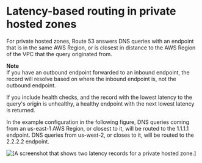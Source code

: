 # Latency\-based routing in private hosted zones<a name="routing-policy-latency-phz"></a>

For private hosted zones, Route 53 answers DNS queries with an endpoint that is in the same AWS Region, or is closest in distance to the AWS Region of the VPC that the query originated from\.

**Note**  
If you have an outbound endpoint forwarded to an inbound endpoint, the record will resolve based on where the inbound endpoint is, not the outbound endpoint\.

If you include health checks, and the record with the lowest latency to the query's origin is unhealthy, a healthy endpoint with the next lowest latency is returned\.

In the example configuration in the following figure, DNS queries coming from an us\-east\-1 AWS Region, or closest to it, will be routed to the 1\.1\.1\.1 endpoint\. DNS queries from us\-west\-2, or closes to it, will be routed to the 2\.2\.2\.2 endpoint\.

![\[A screenshot that shows two latency records for a private hosted zone.\]](http://docs.aws.amazon.com/Route53/latest/DeveloperGuide/images/latency-phz.png)